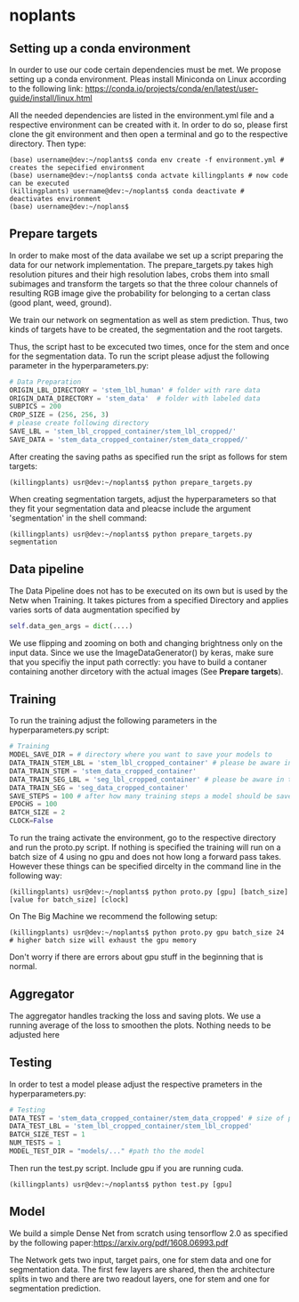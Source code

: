 # noplants

## Setting up a conda environment
In ourder to use our code certain dependencies must be met. We propose setting up a conda environment.
Pleas install Miniconda on Linux according to the following link: https://conda.io/projects/conda/en/latest/user-guide/install/linux.html

All the needed dependencies are listed in the environment.yml file and a respective environment can be created with it.
In order to do so, please first clone the git environment and then open a terminal and go to the respective directory. Then type:

```console
(base) username@dev:~/noplants$ conda env create -f environment.yml # creates the sepecified environment
(base) username@dev:~/noplants$ conda actvate killingplants # now code can be executed
(killingplants) username@dev:~/noplants$ conda deactivate # deactivates environment
(base) username@dev:~/noplans$
```

## Prepare targets
In order to make most of the data availabe we set up a script preparing the data for our network implementation.
The prepare_targets.py takes high resolution pitures and their high resolution labes, crobs them into small subimages and transform the targets so that the three colour channels of resulting RGB image give the probability for belonging to a certan class (good plant, weed, ground).

We train our network on segmentation as well as stem prediction. Thus, two kinds of targets have to be created, the segmentation and the root targets.

Thus, the script hast to be excecuted two times, once for the stem and once for the segmentation data. To run the script please adjust the following parameter in the hyperparameters.py:
```python
# Data Preparation
ORIGIN_LBL_DIRECTORY = 'stem_lbl_human' # folder with rare data
ORIGIN_DATA_DIRECTORY = 'stem_data'  # folder with labeled data
SUBPICS = 200
CROP_SIZE = (256, 256, 3)
# please create following directory
SAVE_LBL = 'stem_lbl_cropped_container/stem_lbl_cropped/'
SAVE_DATA = 'stem_data_cropped_container/stem_data_cropped/'
```
After creating the saving paths as specified run the sript as follows for stem targets:
```console
(killingplants) usr@dev:~/noplants$ python prepare_targets.py
```
When creating segmentation targets, adjust the hyperparameters so that they fit your segmentation data and pleacse include the argument 'segmentation' in the shell command:
```console
(killingplants) usr@dev:~/noplants$ python prepare_targets.py segmentation
```

## Data pipeline
The Data Pipeline does not has to be executed on its own but is used by the Netw when Training. It takes pictures from a specified Directory and applies varies sorts of data augmentation specified by
```python
self.data_gen_args = dict(....)
```
We use flipping and zooming on both and changing brightness only on the input data.
Since we use the ImageDataGenerator() by keras, make sure that you specifiy the input path correctly: you have to build a contaner containing another dircetory with the actual images (See **Prepare targets**).

## Training
To run the training adjust the following parameters in the hyperparameters.py script:

```python
# Training
MODEL_SAVE_DIR = # directory where you want to save your models to
DATA_TRAIN_STEM_LBL = 'stem_lbl_cropped_container' # please be aware in the container needs to be another folder with the actual data
DATA_TRAIN_STEM = 'stem_data_cropped_container'
DATA_TRAIN_SEG_LBL = 'seg_lbl_cropped_container' # please be aware in the container needs to be another folder with the actual data
DATA_TRAIN_SEG = 'seg_data_cropped_container'
SAVE_STEPS = 100 # after how many training steps a model should be saved, don't go lower than 100
EPOCHS = 100
BATCH_SIZE = 2
CLOCK=False
```
To run the traing activate the environment, go to the respective directory and run the proto.py script. If nothing is specified the training will run on a batch size of 4 using no gpu and does not how long a forward pass takes.
However these things can be specified dircelty in the command line in the following way:

```console
(killingplants) usr@dev:~/noplants$ python proto.py [gpu] [batch_size] [value for batch_size] [clock]
```
On The Big Machine we recommend the following setup:
```console
(killingplants) usr@dev:~/noplants$ python proto.py gpu batch_size 24 # higher batch size will exhaust the gpu memory
```
Don't worry if there are errors about gpu stuff in the beginning that is normal.

## Aggregator
The aggregator handles tracking the loss and saving plots. We use a running average of the loss to smoothen the plots. Nothing needs to be adjusted here

## Testing
In order to test a model please adjust the respective prameters in the hyperparameters.py:

``` python
# Testing
DATA_TEST = 'stem_data_cropped_container/stem_data_cropped' # size of pictures doesnt matter, original data usable as well
DATA_TEST_LBL = 'stem_lbl_cropped_container/stem_lbl_cropped'
BATCH_SIZE_TEST = 1
NUM_TESTS = 1
MODEL_TEST_DIR = "models/..." #path tho the model
```
Then run the test.py script. Include gpu if you are running cuda.
```console
(killingplants) usr@dev:~/noplants$ python test.py [gpu]
```

## Model
We build a simple Dense Net from scratch using tensorflow 2.0 as specified by the following paper:https://arxiv.org/pdf/1608.06993.pdf

The Network gets two input, target pairs, one for stem data and one for segmentation data. The first few layers are shared, then the architecture splits in two and there are two readout layers, one for stem and one for segmentation prediction.
